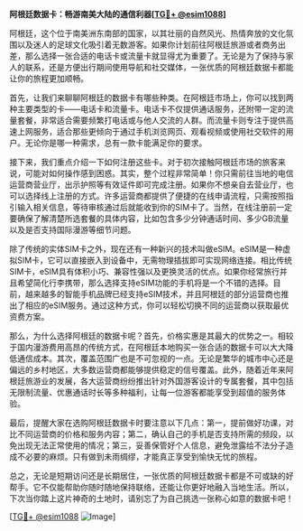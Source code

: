**阿根廷数据卡：畅游南美大陆的通信利器[[TG💪+ @esim1088](https://t.me/s/esim1088)]**

阿根廷，这个位于南美洲东南部的国家，以其壮丽的自然风光、热情奔放的文化氛围以及迷人的足球文化吸引着无数游客。如果你计划前往阿根廷旅游或者商务出差，那么选择一张合适的电话卡或流量卡就显得尤为重要了。无论是为了保持与家人的联系，还是方便出行期间使用导航和社交媒体，一张优质的阿根廷数据卡都能让你的旅程更加顺畅。

首先，让我们来聊聊阿根廷的数据卡有哪些种类。在阿根廷市场上，你可以找到两种主要类型的卡——电话卡和流量卡。电话卡不仅提供通话服务，还附带一定的流量套餐，非常适合需要频繁打电话或与他人交流的人群。而流量卡则专注于提供高速上网服务，适合那些更倾向于通过手机浏览网页、观看视频或使用社交软件的用户。无论你是哪一种需求，总有一款卡能满足你的要求。

接下来，我们重点介绍一下如何注册这些卡。对于初次接触阿根廷市场的旅客来说，可能对如何操作感到困惑。其实，整个过程非常简单！你只需前往当地的电信运营商营业厅，出示护照等有效证件即可完成注册。如果你不想亲自去营业厅，也可以选择线上注册的方式。许多运营商都提供了便捷的在线申请流程，只需按照指引输入相关信息，等待审核通过后就能收到你的SIM卡了。当然，在线注册前一定要确保了解清楚所选套餐的具体内容，比如包含多少分钟通话时间、多少GB流量以及是否支持国际漫游等细节问题。

除了传统的实体SIM卡之外，现在还有一种新兴的技术叫做eSIM。eSIM是一种虚拟SIM卡，它可以直接嵌入到设备中，无需物理插拔即可实现网络连接。相比传统SIM卡，eSIM具有体积小巧、兼容性强以及更换灵活的优点。如果你经常旅行并且希望简化行李携带，那么选择支持eSIM功能的手机将是一个不错的选择。目前，越来越多的智能手机品牌已经支持eSIM技术，并且阿根廷的部分运营商也推出了相应的eSIM服务。通过这种方式，你可以轻松切换不同的运营商以获取最优资费方案。

那么，为什么选择阿根廷的数据卡呢？首先，价格实惠是其最大的优势之一。相较于国内漫游费用高昂的传统方式，在阿根廷本地购买一张合适的数据卡可以大大降低通信成本。其次，覆盖范围广也是不可忽视的一点。无论是繁华的城市中心还是偏远的乡村地区，大多数运营商都能够提供稳定的信号覆盖。此外，随着近年来阿根廷旅游业的发展，各大运营商纷纷推出针对外国游客设计的专属套餐，其中包括无限制流量、优惠通话时长等多种福利，让每一位游客都能享受到超值的服务体验。

最后，提醒大家在选购阿根廷数据卡时要注意以下几点：第一，提前做好功课，对比不同运营商的价格和服务内容；第二，确认自己的手机是否支持所需的频段，以免出现无法正常使用的情况；第三，妥善保管好个人信息，避免泄露给不法分子造成不必要的麻烦。只有做到未雨绸缪，才能真正享受到愉快无忧的旅程。

总之，无论是短期访问还是长期居住，一张优质的阿根廷数据卡都是不可或缺的好帮手。它不仅能帮助你随时随地保持联络，还能让你更好地融入当地生活。所以，下次当你踏上这片神奇的土地时，请别忘了为自己挑选一张称心如意的数据卡吧！

[[TG💪+ @esim1088](https://t.me/s/esim1088) ![Image](https://i.postimg.cc/4NQfJmqS/Snipaste-2025-05-13-00-14-12.png)]